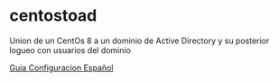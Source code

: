 # centostoad
Union de un CentOs 8 a un dominio de Active Directory y su posterior logueo con usuarios del dominio


[Guia Configuracion Español](https://github.com/brunolopezbarcia/centostoad/blob/main/guiadeconfiguracion.md)
